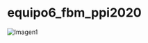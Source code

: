 # equipo6_fbm_ppi2020
![Imagen1](https://user-images.githubusercontent.com/66437071/84959754-939ff100-b0c5-11ea-8ddf-cac6ec10654c.png)
